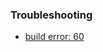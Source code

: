 ### Troubleshooting

- [build error: 60](https://positiveko-til.vercel.app/til/react-native/error65.html#_1-xcode%E1%84%8B%E1%85%A6%E1%84%89%E1%85%A5-derived-data-%E1%84%89%E1%85%A1%E1%86%A8%E1%84%8C%E1%85%A6%E1%84%92%E1%85%A1%E1%84%80%E1%85%B5)
